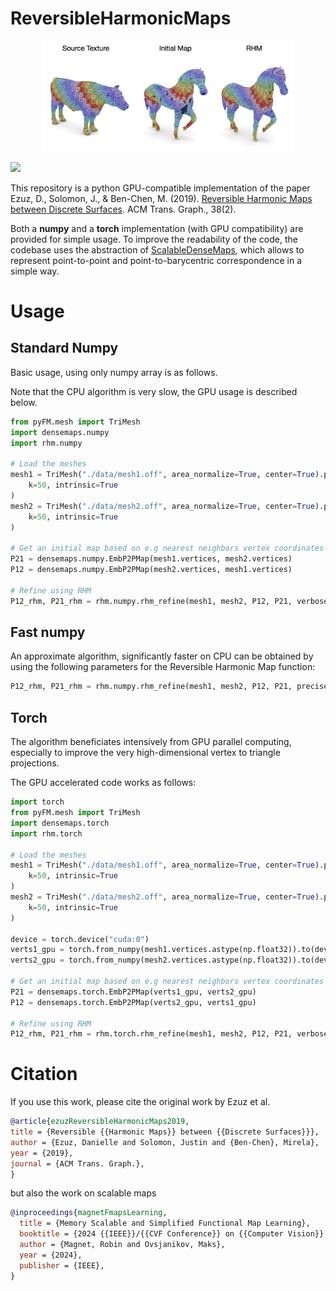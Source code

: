 # ReversibleHarmonicMaps

<p align="center">
<img src="examples/data/teaser.png" width="400">
</p>

[![](https://github.com/RobinMagnet/ReversibleHarmonicMaps/actions/workflows/documentation.yml/badge.svg)](https://robinmagnet.github.io/ReversibleHarmonicMaps/)


This repository is a python GPU-compatible implementation of the paper Ezuz, D., Solomon, J., & Ben-Chen, M. (2019). [Reversible Harmonic Maps between Discrete Surfaces](https://dl.acm.org/doi/10.1145/3202660). ACM Trans. Graph., 38(2).

Both a **numpy** and a **torch** implementation (with GPU compatibility) are provided for simple usage. To improve the readability of the code, the codebase uses the abstraction of [ScalableDenseMaps](https://github.com/RobinMagnet/ScalableDenseMaps), which allows to represent point-to-point and point-to-barycentric correspondence in a simple way.

# Usage

## Standard Numpy
Basic usage, using only numpy array is as follows.

Note that the CPU algorithm is very slow, the GPU usage is described below.

```python
from pyFM.mesh import TriMesh
import densemaps.numpy
import rhm.numpy

# Load the meshes
mesh1 = TriMesh("./data/mesh1.off", area_normalize=True, center=True).process(
    k=50, intrinsic=True
)
mesh2 = TriMesh("./data/mesh2.off", area_normalize=True, center=True).process(
    k=50, intrinsic=True
)

# Get an initial map based on e.g nearest neighbors vertex coordinates
P21 = densemaps.numpy.EmbP2PMap(mesh1.vertices, mesh2.vertices)
P12 = densemaps.numpy.EmbP2PMap(mesh2.vertices, mesh1.vertices)

# Refine using RHM
P12_rhm, P21_rhm = rhm.numpy.rhm_refine(mesh1, mesh2, P12, P21, verbose=True)
```

## Fast numpy

An approximate algorithm, significantly faster on CPU can be obtained by using the following parameters for the Reversible Harmonic Map function:
```python
P12_rhm, P21_rhm = rhm.numpy.rhm_refine(mesh1, mesh2, P12, P21, precise=False, last_precise=True verbose=True)
```

## Torch

The algorithm beneficiates intensively from GPU parallel computing, especially to improve the very high-dimensional vertex to triangle projections.

The GPU accelerated code works as follows:

```python
import torch
from pyFM.mesh import TriMesh
import densemaps.torch
import rhm.torch

# Load the meshes
mesh1 = TriMesh("./data/mesh1.off", area_normalize=True, center=True).process(
    k=50, intrinsic=True
)
mesh2 = TriMesh("./data/mesh2.off", area_normalize=True, center=True).process(
    k=50, intrinsic=True
)

device = torch.device("cuda:0")
verts1_gpu = torch.from_numpy(mesh1.vertices.astype(np.float32)).to(device=device)
verts2_gpu = torch.from_numpy(mesh2.vertices.astype(np.float32)).to(device=device)

# Get an initial map based on e.g nearest neighbors vertex coordinates
P21 = densemaps.torch.EmbP2PMap(verts1_gpu, verts2_gpu)
P12 = densemaps.torch.EmbP2PMap(verts2_gpu, verts1_gpu)

# Refine using RHM
P12_rhm, P21_rhm = rhm.torch.rhm_refine(mesh1, mesh2, P12, P21, verbose=True)
```

# Citation

If you use this work, please cite the original work by Ezuz et al.
```bibtex
@article{ezuzReversibleHarmonicMaps2019,
title = {Reversible {{Harmonic Maps}} between {{Discrete Surfaces}}},
author = {Ezuz, Danielle and Solomon, Justin and {Ben-Chen}, Mirela},
year = {2019},
journal = {ACM Trans. Graph.},
}
```

but also the work on scalable maps
```bibtex
@inproceedings{magnetFmapsLearning,
  title = {Memory Scalable and Simplified Functional Map Learning},
  booktitle = {2024 {{IEEE}}/{{CVF Conference}} on {{Computer Vision}} and {{Pattern Recognition}} ({{CVPR}})},
  author = {Magnet, Robin and Ovsjanikov, Maks},
  year = {2024},
  publisher = {IEEE},
}
```
